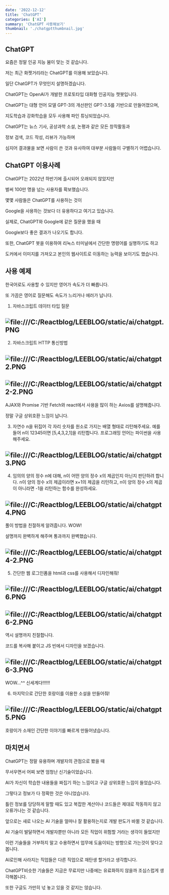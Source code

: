 ```yaml
---
date: '2022-12-12'
title: 'ChatGPT'
categories: ['AI']
summary: 'ChatGPT 사용해보기'
thumbnail: './chatgptthumbnail.jpg'
---
```


## ChatGPT

요즘은 정말 인공 지능 붐이 맞는 것 같습니다.

저는 최근 화젯거리라는 ChatGPT를 이용해 보았습니다.

일단 ChatGPT가 무엇인지 설명하겠습니다.

ChatGPT는 OpenAI가 개발한 프로토타입 대화형 인공지능 챗봇입니다.

ChatGPT는 대형 언어 모델 GPT-3의 개선판인 GPT-3.5를 기반으로 만들어졌으며,

지도학습과 강화학습을 모두 사용해 파인 튜닝되었습니다.

ChatGPT는 뉴스 기사, 공상과학 소설, 논평과 같은 모든 창작활동과

정보 검색, 코드 작성, 리뷰가 가능하며

심지어 결과물을 보면 사람이 쓴 것과 유사하여 대부분 사람들이 구별하기 어렵습니다.

## ChatGPT 이용사례

ChatGPT는 2022년 하반기에 출시되어 오래되지 않았지만

벌써 100만 명을 넘는 사용자를 확보했습니다.

몇몇 사람들은 ChatGPT를 사용하는 것이

Google을 사용하는 것보다 더 유용하다고 여기고 있습니다.

실제로, ChatGPT와 Google에 같은 질문을 했을 때

Google보다 좋은 결과가 나오기도 합니다.

또한, ChatGPT 봇을 이용하여 리눅스 터미널에서 간단한 명령어를 실행하기도 하고

도커에서 이미지를 가져오고 본인의 웹사이트로 이동하는 능력을 보이기도 했습니다.

## 사용 예제

한국어로도 사용할 수 있지만 영어가 속도가 더 빠릅니다.

또 가끔은 영어로 질문해도 속도가 느리거나 에러가 납니다.

1. 자바스크립트 데이터 타입 질문

## ![file:///C:/Reactblog/LEEBLOG/static/ai/chatgpt.PNG](../static/ai/chatgpt.PNG)

2. 자바스크립트 HTTP 통신방법

## ![file:///C:/Reactblog/LEEBLOG/static/ai/chatgpt2.PNG](../static/ai/chatgpt2.PNG)

## ![file:///C:/Reactblog/LEEBLOG/static/ai/chatgpt2-2.PNG](../static/ai/chatgpt2-2.PNG)

AJAX와 Promise 기반 Fetch와 react에서 사용을 많이 하는 Axios를 설명해줍니다.

정말 구글 상위호환 느낌이 납니다.

3. 자연수 n을 뒤집어 각 자리 숫자를 원소로 가지는 배열 형태로 리턴해주세요.
   예를들어 n이 12345이면 [5,4,3,2,1]을 리턴합니다.
   프로그래밍 언어는 파이썬을 사용해주세요.

## ![file:///C:/Reactblog/LEEBLOG/static/ai/chatgpt3.PNG](../static/ai/chatgpt3.PNG)

4. 임의의 양의 정수 n에 대해, n이 어떤 양의 정수 x의 제곱인지 아닌지 판단하려 합니다.
   n이 양의 정수 x의 제곱이라면 x+1의 제곱을 리턴하고, n이 양의 정수 x의 제곱이 아니라면 -1을 리턴하는 함수를 완성하세요.

## ![file:///C:/Reactblog/LEEBLOG/static/ai/chatgpt4.PNG](../static/ai/chatgpt4.PNG)

풀이 방법을 친절하게 알려줍니다. WOW!

설명까지 완벽하게 해주며 통과까지 완벽했습니다.

## ![file:///C:/Reactblog/LEEBLOG/static/ai/chatgpt4-2.PNG](../static/ai/chatgpt4-2.PNG)

5. 간단한 웹 로그인폼을 html과 css를 사용해서 디자인해줘!

## ![file:///C:/Reactblog/LEEBLOG/static/ai/chatgpt6.PNG](../static/ai/chatgpt6.PNG)

## ![file:///C:/Reactblog/LEEBLOG/static/ai/chatgpt6-2.PNG](../static/ai/chatgpt6-2.PNG)

역시 설명까지 친절합니다.

코드를 복사해 붙이고 JS 빈에서 디자인을 보겠습니다.

## ![file:///C:/Reactblog/LEEBLOG/static/ai/chatgpt6-3.PNG](../static/ai/chatgpt6-3.PNG)

WOW...^^ 신세계다!!!!!!

6. 마지막으로 간단한 호랑이를 이용한 소설을 만들어줘!

## ![file:///C:/Reactblog/LEEBLOG/static/ai/chatgpt5.PNG](../static/ai/chatgpt5.PNG)

호랑이가 소재인 간단한 이야기를 빠르게 만들어냈습니다.

## 마치면서

ChatGPT는 정말 유용하며 개발자의 관점으로 봤을 때

무서우면서 어찌 보면 엄청난 신기술이었습니다.

AI가 자신이 학습한 내용들을 짜집기 하는 느낌이고 구글 상위호환 느낌이 들었습니다.

그렇다고 정보가 다 정확한 것은 아니었습니다.

틀린 정보를 당당하게 말할 때도 있고 복잡한 계산이나 코드들은 제대로 작동하지 않고 오류가나는 것 같습니다.

앞으로는 새로 나오는 AI 기술을 얼마나 잘 활용하는지로 개발 판도가 바뀔 것 같습니다.

AI 기술이 발달하면서 개발자뿐만 아니라 모든 직업이 위험할 거라는 생각이 들었지만

이런 기술들을 거부하지 말고 수용하면서 업무에 도움이되는 방향으로 가는것이 맞다고 봅니다.

AI로인해 사라지는 직업들은 다른 직업으로 재탄생 할거라고 생각합니다.

ChatGPT비슷한 기술들은 지금은 무료지만 나중에는 유료화하지 않을까 조심스럽게 생각해봅니다.

또한 구글도 가만히 넋 놓고 있을 것 같지는 않습니다.
